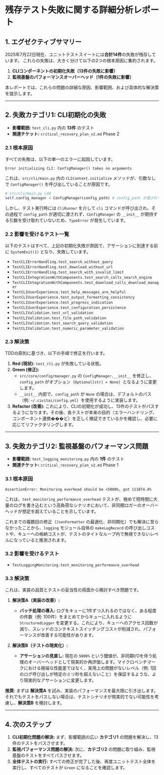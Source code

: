 # 残存テスト失敗に関する詳細分析レポート

## 1. エグゼクティブサマリー

2025年7月22日現在、ユニットテストスイートには**合計14件**の失敗が残存しています。
これらの失敗は、大きく分けて以下の2つの根本原因に集約されます。

1.  **CLIコンポーネントの初期化失敗（13件の失敗に影響）**
2.  **監視基盤のパフォーマンスオーバーヘッド（1件の失敗に影響）**

本レポートでは、これらの問題の詳細な原因、影響範囲、および具体的な解決策を提示します。

---

## 2. 失敗カテゴリ1: CLI初期化の失敗

-   **影響範囲:** `test_cli.py` 内の **13件** のテスト
-   **関連チケット:** `critical_recovery_plan_v2.md` Phase 2

### 2.1 根本原因

すべての失敗は、以下の単一のエラーに起因しています。

```
Error initializing CLI: ConfigManager() takes no arguments
```

これは、`src/cli/main.py` 内の `CLIContext.initialize` メソッドが、引数なしで `ConfigManager()` を呼び出していることが原因です。

```python
# src/cli/main.py L44
self.config_manager = ConfigManager(config_path) # config_path が渡されている
```

しかし、テスト実行時には `CliRunner` を介して `cli` コマンドが呼び出され、その過程で `config_path` が適切に渡されず、`ConfigManager` の `__init__` が期待する引数を受け取れていないため、`TypeError` が発生しています。

### 2.2 影響を受けるテスト一覧

以下のテストはすべて、上記の初期化失敗が原因で、アサーションに到達する前に `SystemExit(1)` となり、失敗しています。

-   `TestCLIErrorHandling.test_search_without_query`
-   `TestCLIErrorHandling.test_download_without_url`
-   `TestCLIErrorHandling.test_search_with_invalid_limit`
-   `TestCLIIntegrationWithComponents.test_search_calls_search_engine`
-   `TestCLIIntegrationWithComponents.test_download_calls_download_manager`
-   `TestCLIUserExperience.test_help_messages_are_helpful`
-   `TestCLIUserExperience.test_output_formatting_consistency`
-   `TestCLIUserExperience.test_progress_indication`
-   `TestCLIUserExperience.test_configuration_persistence`
-   `TestCLIValidation.test_url_validation`
-   `TestCLIValidation.test_file_path_validation`
-   `TestCLIValidation.test_search_query_validation`
-   `TestCLIValidation.test_numeric_parameter_validation`

### 2.3 解決策

TDDの原則に基づき、以下の手順で修正を行います。

1.  **Red (現状):** `test_cli.py` が失敗している状態。
2.  **Green (修正):**
    *   `src/core/config/manager.py` の `ConfigManager.__init__` を修正し、`config_path` がオプション（`Optional[str] = None`）となるように変更します。
    *   `__init__` 内部で、`config_path` が `None` の場合は、デフォルトのパス（例: `~/.civitai/config.yml`）を使用するように実装します。
3.  **Refactor (改善):** これにより、CLIの初期化が成功し、13件のテストがパスするようになります。その後、各テストが本来の目的（エラーハンドリング、コンポーネント連携���ど）を正しく検証できているかを確認し、必要に応じてリファクタリングします。

---

## 3. 失敗カテゴリ2: 監視基盤のパフォーマンス問題

-   **影響範囲:** `test_logging_monitoring.py` 内の **1件** のテスト
-   **関連チケット:** `critical_recovery_plan_v2.md` Phase 1

### 3.1 根本原因

```
AssertionError: Monitoring overhead should be <5000%, got 111074.4%
```

これは、`test_monitoring_performance_overhead` テストが、極めて短時間に大量のログを書き込むという高負荷なシナリオにおいて、非同期ロガーのオーバーヘッドが想定を超えていることを示しています。

これまでの複数回の修正（`JsonFormatter` の最適化、非同期化）でも解決に至らなかったことから、`logging` モジュール自体の `makeLogRecord` の呼び出しコストや、キューへの格納コストが、テストのタイトなループ内で無視できないレベルになっていると推測されます。

### 3.2 影響を受けるテスト

-   `TestLoggingMonitoring.test_monitoring_performance_overhead`

### 3.3 解決策

これは、実装の品質とテストの妥当性の両面から検討すべき問題です。

1.  **解決策A（実装の改善）:**
    *   **バッチ処理の導入:** ログをキューに1件ずつ入れるのではなく、ある程度の件数（例: 100件）をまとめてからキューに入れるように `StructuredLogger` を変更する。これにより、キューへのアクセス回数が減り、スレッドのコンテキストスイッチングコストが削減され、パフォーマンスが改善する可能性があります。

2.  **解決策B（テストの現実化）:**
    *   **アサーションの見直し:** 現在の `5000%` という閾値が、非同期I/Oを伴う処理のオーバーヘッドとして現実的か再評価します。マイクロベンチマークにおける極端な性能差ではなく、実用上の問題がないレベル（例: 1回のログ呼び出しが特定のミリ秒を超えないこと）を保証するような、より現実的なアサーションに変更します。

**推奨:** まずは **解決策A** を試み、実装のパフォーマンスを最大限に引き出します。それでもテストをパスしない場合は、テストシナリオが現実的でない可能性を考慮し、**解決策B** を検討します。

---

## 4. 次のステップ

1.  **CLI初期化問題の解決:** まず、影響範囲の広い **カテゴリ1** の問題を解決し、13件のテストをパスさせます。
2.  **監視パフォーマンス問題の解決:** 次に、**カテゴリ2** の問題に取り組み、監視基盤のテストをすべてパスさせます。
3.  **全体テストの実行:** すべての修正が完了した後、再度ユニットテスト全体を実行し、すべてのテストが `Green` になることを確認します。
